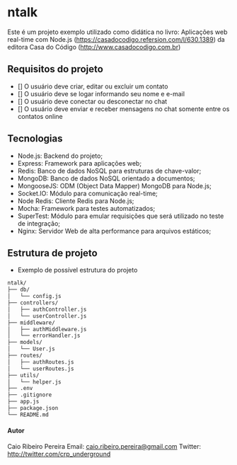 # ntalk

Este é um projeto exemplo utilizado como didática no livro: Aplicações web real-time com Node.js (https://casadocodigo.refersion.com/l/630.1389) da editora Casa do Código (http://www.casadocodigo.com.br)

## Requisitos do projeto

- [] O usuário deve criar, editar ou excluir um contato
- [] O usuário deve se logar informando seu nome e e-mail
- [] O usuário deve conectar ou desconectar no chat
- [] O usuário deve enviar e receber mensagens no chat somente entre os contatos online

## Tecnologias

- Node.js: Backend do projeto;
- Express: Framework para aplicações web;
- Redis: Banco de dados NoSQL para estruturas de chave-valor;
- MongoDB: Banco de dados NoSQL orientado a documentos;
- MongooseJS: ODM (Object Data Mapper) MongoDB para Node.js;
- Socket.IO: Módulo para comunicação real-time;
- Node Redis: Cliente Redis para Node.js;
- Mocha: Framework para testes automatizados;
- SuperTest: Módulo para emular requisições que será utilizado no teste de integração;
- Nginx: Servidor Web de alta performance para arquivos estáticos;

## Estrutura de projeto

- Exemplo de possível estrutura do projeto

```bash
ntalk/
├── db/
│   └── config.js
├── controllers/
│   ├── authController.js
│   └── userController.js
├── middleware/
│   ├── authMiddleware.js
│   └── errorHandler.js
├── models/
│   └── User.js
├── routes/
│   ├── authRoutes.js
│   └── userRoutes.js
├── utils/
│   └── helper.js
├── .env
├── .gitignore
├── app.js
├── package.json
└── README.md
```

#### Autor

Caio Ribeiro Pereira Email: caio.ribeiro.pereira@gmail.com Twitter: http://twitter.com/crp_underground
